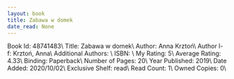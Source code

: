 ```yaml
---
layout: book
title: Zabawa w domek
date_read: None
---
```


Book Id: 48741483\ 
Title: Zabawa w domek\ 
Author: Anna Krztoń\ 
Author l-f: Krztoń, Anna\ 
Additional Authors: \ 
ISBN: \ 
My Rating: 5\ 
Average Rating: 4.33\ 
Binding: Paperback\ 
Number of Pages: 20\ 
Year Published: 2019\ 
Date Added: 2020/10/02\ 
Exclusive Shelf: read\ 
Read Count: 1\ 
Owned Copies: 0\ 

